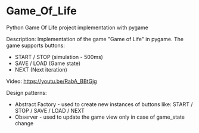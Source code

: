 # Game_Of_Life

Python Game Of Life 
project implementation with pygame

Description:
Implementation of the game "Game of Life" in pygame. The game supports buttons:
- START / STOP (simulation - 500ms)
- SAVE / LOAD (Game state)
- NEXT (Next iteration)

Video:
https://youtu.be/RabA_BBtGjg

Design patterns:
- Abstract Factory - used to create new instances of buttons like: START / STOP / SAVE / LOAD / NEXT
- Observer - used to update the game view only in case of game_state change
